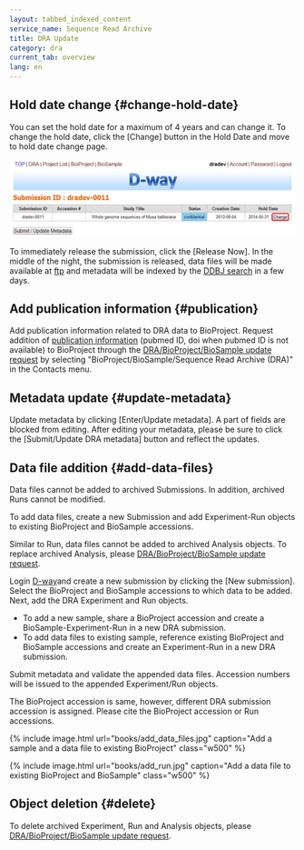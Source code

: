 ```yaml
---
layout: tabbed_indexed_content
service_name: Sequence Read Archive
title: DRA Update
category: dra
current_tab: overview
lang: en
---
```


## Hold date change {#change-hold-date}

You can set the hold date for a maximum of 4 years and can change it. To
change the hold date, click the [Change] button in the Hold Date and
move to hold date change page.

<a href="/assets/images/books/hold_date.jpg" title="Change hold date" class="group1"><img src="/assets/images/books/hold_date.jpg" alt="Change hold date" title="Change hold date" class="w400"></a>

To immediately release the submission, click the [Release Now]. In the
middle of the night, the submission is released, data files will be made
available at [ftp](https://ddbj.nig.ac.jp/public/ddbj_database/dra/fastq/) and metadata will be indexed by the [DDBJ search](https://ddbj.nig.ac.jp/search) in a few days.

## Add publication information {#publication}

Add publication information related to DRA data to BioProject.
Request addition of [publication information](/bioproject/project-info-e.html#Publication) (pubmed ID, doi when pubmed ID is not available) to BioProject through the [DRA/BioProject/BioSample update request](https://forms.gle/T7faNoDCvmQoTiWq9) by selecting "BioProject/BioSample/Sequence Read Archive (DRA)" in the Contacts menu.

## Metadata update  {#update-metadata}

Update metadata by clicking [Enter/Update metadata].
A part of fields are blocked from editing. After editing your metadata, please be sure to click the [Submit/Update DRA metadata] button and reflect the updates.

## Data file addition {#add-data-files}

<div class="attention">
Data files cannot be added to archived Submissions. In addition, archived Runs cannot be modified.
</div>

To add data files, create a new Submission and add Experiment-Run objects to existing BioProject and BioSample accessions.

Similar to Run, data files cannot be added to archived Analysis objects.
To replace archived Analysis, please [DRA/BioProject/BioSample update request](https://forms.gle/T7faNoDCvmQoTiWq9).

Login [D-way](https://ddbj.nig.ac.jp/D-way/)and create a new submission by clicking the [New submission].
Select the BioProject and BioSample accessions to which data to be added. Next, add the DRA Experiment and Run objects.

- To add a new sample, share a BioProject accession and create a BioSample-Experiment-Run in a new DRA submission.
- To add data files to existing sample, reference existing BioProject and BioSample accessions and create an Experiment-Run in a new DRA submission.

Submit metadata and validate the appended data files. Accession numbers
will be issued to the appended Experiment/Run objects.

<div class="attention">
The BioProject accession is same, however, different DRA submission accession is assigned.
Please cite the BioProject accession or Run accessions.
</div>

{% include image.html url="books/add_data_files.jpg" caption="Add a sample and a data file to existing BioProject" class="w500" %}


{% include image.html url="books/add_run.jpg" caption="Add a data file to existing BioProject and BioSample" class="w500" %}

## Object deletion  {#delete}

To delete archived Experiment, Run and Analysis objects, please [DRA/BioProject/BioSample update request](https://forms.gle/T7faNoDCvmQoTiWq9).
